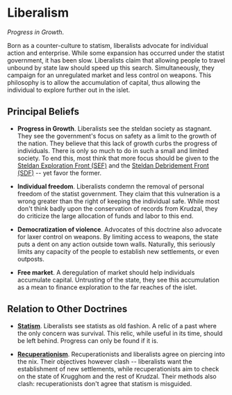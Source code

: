 # Liberalism
*Progress in Growth*.

Born as a counter-culture to statism, liberalists advocate for individual action and enterprise.
While some expansion has occurred under the statist government, it has been slow.
Liberalists claim that allowing people to travel unbound by state law should speed up this search.
Simultaneously, they campaign for an unregulated market and less control on weapons.
This philosophy is to allow the accumulation of capital, thus allowing the individual to explore further out in the islet.

## Principal Beliefs
* **Progress in Growth**.
Liberalists see the steldan society as stagnant.
They see the government's focus on safety as a limit to the growth of the nation.
They believe that this lack of growth curbs the progress of individuals.
There is only so much to do in such a small and limited society.
To end this, most think that more focus should be given to the [Steldan Exploration Front (SEF)](../../groups/sef) and the [Steldan Debridement Front (SDF)](../../groups/sdf) -- yet favor the former.

* **Individual freedom**.
Liberalists condemn the removal of personal freedom of the statist government.
They claim that this vulneration is a wrong greater than the right of keeping the individual safe.
While most don't think badly upon the conservation of records from Krudzal, they do criticize the large allocation of funds and labor to this end.

* **Democratization of violence**.
Advocates of this doctrine also advocate for laxer control on weapons.
By limiting access to weapons, the state puts a dent on any action outside town walls.
Naturally, this seriously limits any capacity of the people to establish new settlements, or even outposts.

* **Free market**.
A deregulation of market should help individuals accumulate capital.
Untrusting of the state, they see this accumulation as a mean to finance exploration to the far reaches of the islet.

## Relation to Other Doctrines
* [**Statism**](../statism).
Liberalists see statists as old fashion.
A relic of a past where the only concern was survival.
This relic, while useful in its time, should be left behind.
Progress can only be found if it is.

* [**Recuperationism**](../recuperationism).
Recuperationists and liberalists agree on piercing into the nix.
Their objectives however clash -- liberalists want the establishment of new settlements, while recuperationists aim to check on the state of Krugghom and the rest of Krudzal.
Their methods also clash: recuperationists don't agree that statism is misguided.
